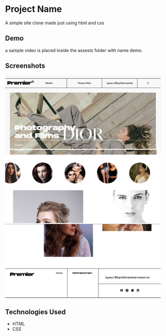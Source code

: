 # Project Name

A simple site clone made just using html and css

## Demo
 a sample video is placed inside the assests folder with name demo.

## Screenshots
![shot1](image.png)
![shot2](image-1.png)
![footer](image-2.png)


## Technologies Used

- HTML
- CSS
